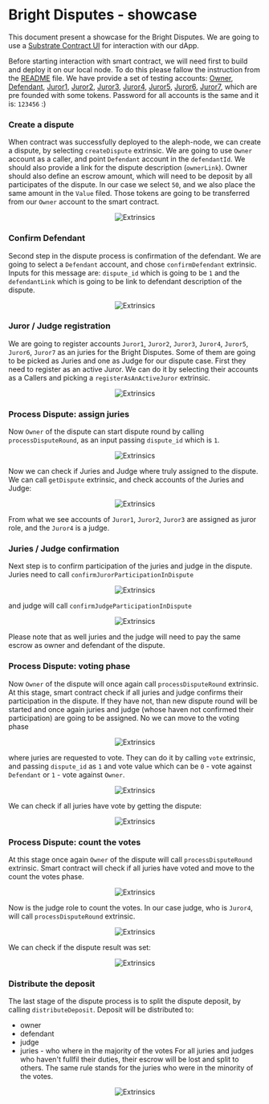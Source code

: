 # Bright Disputes - showcase
This document present a showcase for the Bright Disputes. We are going to use a [Substrate Contract UI](https://contracts-ui.substrate.io/) for interaction with our dApp.

Before starting interaction with smart contract, we will need first to build and deploy it on our local node. To do this please fallow the instruction from the [README](https://github.com/bright/bright-disputes/blob/main/README.md) file. We have provide a set of testing accounts:
[Owner](https://github.com/bright/bright-disputes/blob/main/doc/accounts/5ChhBGUJJLxPk2EJzDN6aeuA7yx7bBBGxgZx5iSr9rMhegrM.json), [Defendant](https://github.com/bright/bright-disputes/blob/main/doc/accounts/5Fhhzf8ZNH2mkP5YddoJ6kj6PfsnB49BxReRopc6CRvqVNrQ.json), [Juror1](https://github.com/bright/bright-disputes/blob/main/doc/accounts/5CFysjxm4tWyePnpELf4xG2o3ZvQV5WVdfvcETn552rYA8h9.json), [Juror2](https://github.com/bright/bright-disputes/blob/main/doc/accounts/5DfNSomECQZkpJJPi8CnBt3aFSAcbDJHy48xaqBkkAc5vVYJ.json), [Juror3](https://github.com/bright/bright-disputes/blob/main/doc/accounts/5CS8L2eS3sbYUcR6b5cvH93DZWiwCGXH4WJzSwTcHmAZekUj.json), [Juror4](https://github.com/bright/bright-disputes/blob/main/doc/accounts/5CSdvQ1mG1j6tsyMib46kFHpwdUqizvWs1NTHGLzQWpNRbrK.json), [Juror5](https://github.com/bright/bright-disputes/blob/main/doc/accounts/5CSvSo9vt1eu4d93EobfA6au8bheGLbkTdvATLb9RPVKgu9b.json), [Juror6](https://github.com/bright/bright-disputes/blob/main/doc/accounts/5CS1o2oMdptJ2owGABQd8Q2TJXSYnLiQjKMWRGnRnSw36RwP.json), [Juror7](https://github.com/bright/bright-disputes/blob/main/doc/accounts/5CSdKZuEYAbaH1nB8rbxqJU5PDtgTtCB5pj4abqQAhimdLU1.json), which are pre founded with some tokens. Password for all accounts is the same and it is: `123456` :)

### Create a dispute
When contract was successfully deployed to the aleph-node, we can create a dispute, by selecting `createDispute` extrinsic. We are going to use `Owner` account as a caller, and point `Defendant` account in the `defendantId`. We should also provide a link for the dispute description (`ownerLink`). Owner should also define an escrow amount, which will need to be deposit by all participates of the dispute. In our case we select `50`, and we also place the same amount in the `Value` filed. Those tokens are going to be transferred from our `Owner` account to the smart contract.

<center>
    
![Extrinsics](https://github.com/bright/bright-disputes/blob/main/doc/images/create_dispute.png)
    
</center> 

### Confirm Defendant
Second step in the dispute process is confirmation of the defendant. We are going to select a `Defendant` account, and chose `confirmDefendant` extrinsic. Inputs for this message are: `dispute_id` which is going to be `1` and the `defendantLink` which is going to be link to defendant description of the dispute.

<center>
    
![Extrinsics](https://github.com/bright/bright-disputes/blob/main/doc/images/confirm_defendant.png)
    
</center> 

### Juror / Judge registration
We are going to register accounts `Juror1`, `Juror2`, `Juror3`, `Juror4`, `Juror5`, `Juror6`, `Juror7` as an juries for the Bright Disputes. Some of them are going to be picked as Juries and one as Judge for our dispute case. First they need to register as an active Juror. We can do it by selecting their accounts as a Callers and picking a `registerAsAnActiveJuror` extrinsic.

<center>
    
![Extrinsics](https://github.com/bright/bright-disputes/blob/main/doc/images/register_juror.png)
    
</center> 

### Process Dispute: assign juries
Now `Owner` of the dispute can start dispute round by calling `processDisputeRound`, as an input passing `dispute_id` which is `1`.

<center>
    
![Extrinsics](https://github.com/bright/bright-disputes/blob/main/doc/images/process_dispute__assign_juries.png)
    
</center> 

Now we can check if Juries and Judge where truly assigned to the dispute. We can call `getDispute` extrinsic, and check accounts of the Juries and Judge:

<center>
    
![Extrinsics](https://github.com/bright/bright-disputes/blob/main/doc/images/get_dispute_picking_juries.png)
    
</center> 

From what we see accounts of `Juror1`, `Juror2`, `Juror3` are assigned as juror role, and the `Juror4` is a judge.

### Juries / Judge confirmation
Next step is to confirm participation of the juries and judge in the dispute. Juries need to call `confirmJurorParticipationInDispute` 

<center>
    
![Extrinsics](https://github.com/bright/bright-disputes/blob/main/doc/images/confirm_juror.png)
    
</center> 

and judge will call `confirmJudgeParticipationInDispute`

<center>
    
![Extrinsics](https://github.com/bright/bright-disputes/blob/main/doc/images/confirm_judge.png)
    
</center> 

Please note that as well juries and the judge will need to pay the same escrow as owner and defendant of the dispute.

### Process Dispute: voting phase
Now `Owner` of the dispute will once again call `processDisputeRound` extrinsic. At this stage, smart contract check if all juries and judge confirms their participation in the dispute. If they have not, than new dispute round will be started and once again juries and judge (whose haven not confirmed their participation) are going to be assigned. No we can move to the voting phase

<center>
    
![Extrinsics](https://github.com/bright/bright-disputes/blob/main/doc/images/get_dispute_start_voting.png)
    
</center> 

where juries are requested to vote. They can do it by calling `vote` extrinsic, and passing `dispute_id` as `1` and vote value which can be `0` - vote against `Defendant` or `1` - vote against `Owner`.

<center>
    
![Extrinsics](https://github.com/bright/bright-disputes/blob/main/doc/images/juror_vote.png)
    
</center> 

We can check if all juries have vote by getting the dispute:

<center>
    
![Extrinsics](https://github.com/bright/bright-disputes/blob/main/doc/images/get_dispute_voting_ends.png)
    
</center> 

### Process Dispute: count the votes
At this stage once again `Owner` of the dispute will call `processDisputeRound` extrinsic. Smart contract will check if all juries have voted and move to the count the votes phase.

<center>
    
![Extrinsics](https://github.com/bright/bright-disputes/blob/main/doc/images/process_dispute__voting.png)
    
</center> 

Now is the judge role to count the votes. In our case judge, who is `Juror4`, will call `processDisputeRound` extrinsic. 

<center>
    
![Extrinsics](https://github.com/bright/bright-disputes/blob/main/doc/images/process_dispute__count_votes.png)
    
</center> 

We can check if the dispute result was set:

<center>
    
![Extrinsics](https://github.com/bright/bright-disputes/blob/main/doc/images/get_dispute_ended.png)
    
</center> 

### Distribute the deposit
The last stage of the dispute process is to split the dispute deposit, by calling `distributeDeposit`. Deposit will be distributed to:
* owner
* defendant
* judge
* juries - who where in the majority of the votes
For all juries and judges who haven't fullfil their duties, their escrow will be lost and split to others. The same rule stands for the juries who were in the minority of the votes.

<center>
    
![Extrinsics](https://github.com/bright/bright-disputes/blob/main/doc/images/distribute_deposit.png)
    
</center> 